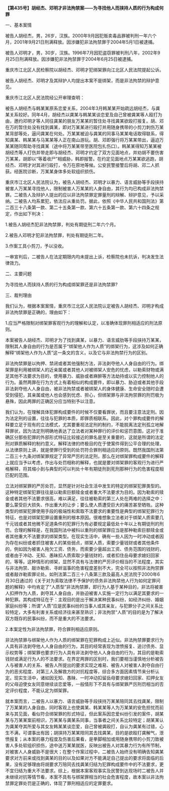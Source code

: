 **【第435号】胡经杰、邓明才非法拘禁案——为寻找他人而挟持人质的行为构成何罪**

一、基本案情

被告人胡经杰，男，26岁，汉族。2000年9月因犯贩卖毒品罪被判刑一年六个月，2001年9月21日刑满释放。因涉嫌犯非法拘禁罪于2004年5月1日被逮捕。

被告人邓明才，男，30岁，汉族。1996年7月因犯盗窃罪被判刑八年，2002年9月25日刑满释放。因涉嫌犯非法拘禁罪于2004年6月25日被逮捕。

重庆市江北区人民检察院以胡经杰、邓明才犯绑架罪向江北区人民法院提起公诉。

被告人胡经杰、邓明才及其辩护人均提出本案不是绑架，而是非法拘禁的辩护意见。

重庆市江北区人民法院经公开审理查明：

被告人胡经杰与韩某某原系恋爱关系，2004年3月韩某某开始疏远胡经杰，与龚某关系较好。同年4月，胡经杰以龚某与韩某某谈恋爱及自己曾被龚某等人殴打为由，邀约邓明才等人同往龚某的朋友万某某的暂住处寻找龚某欲殴打报复。胡、邓在万的暂住处没有找到龚某，即对万某某进行殴打并用随身携带的小剪刀刺伤万某某背部等处，逼问龚某在何处。万某某被迫与龚某的同事马某某电话取得联系，得知龚某、韩某某与马某某等人正在南山游玩。胡、邓即强行将万某某带出，逼迫万某某随同帮助寻找龚某（途中将万某某带至医院包扎伤口）。韩某某得知万某某被胡经杰等人打伤并带走即与胡经杰、邓明才约定了双方见面地点，并劝胡不要伤害万某某，胡即以“等着收尸”相威胁，韩即报警。在约定见面地点万某某欲逃跑，胡经杰、邓明才对其进行殴打，令万在原地等候。公安民警接警后将胡、邓二人抓获。经医院诊断，万某某身体多处软组织损伤。

重庆市江北区人民法院认为，被告人胡经杰、邓明才以暴力、语言威胁等手段挟持被害人万某某寻找他人，限制被害人万某某的人身自由，其行为均已构成非法拘禁罪。二被告人及辩护人提出的应以非法拘禁罪定罪量刑的辩解、辩护意见，予以采纳。二被告人均系累犯，依法应从重处罚。据此，依照《中华人民共和国刑法》第二百三十八条第一款、第二十五条第一款、第六十五条第一款、第六十四条之规定，作出如下判决：

1.被告人胡经杰犯非法拘禁罪，判处有期徒刑二年六个月。

2.被告人邓明才犯非法拘禁罪，判处有期徒刑二年。

3.作案工具小剪刀，予以没收。

一审宣判后，二被告人在法定期限内均未提出上诉，检察院也未抗诉，判决发生法律效力。

二、主要问题

为寻找他人而挟持人质的行为构成绑架罪还是非法拘禁罪?

三、裁判理由

我们认为，根据本案案情，重庆市江北区人民法院认定被告人胡经杰、邓明才构成非法拘禁罪是正确的，理由如下：

1.应当严格限制对绑架罪客观行为的理解和认定，以准确体现罪刑相适应的刑法原则。

本案被告人胡经杰、邓明才为了找到龚某，以暴力、语言威肋等手段挟持万某某，限制其人身自由的行为是否属于“绑架他人作为人质”的绑架行为，这涉及如何正确解释“绑架他人作为人质”这一条文的含义，以及它与非法拘禁行为的区别。

非法拘禁罪是以拘押、禁闭或者其他强制方法，非法剥夺他人人身自由的行为。绑架罪是利用被绑架人的近亲属或者其他人对被绑架人安危的忧虑，以勒索财物或满足其他不法要求为目的，使用暴力、威胁或者麻醉等方法劫持或以实力控制他人的行为。虽然两罪在行为方式上有着相似的构成要件，即以暴力、胁迫或者其他手段非法剥夺他人人身自由，被非法拘禁或者被绑架人的身体健康、生命安全随时会遭受到侵犯，其亲属或他人也会感到忧虑、担心，但绑架罪与非法拘禁罪的刑罚极为悬殊，因此两罪的正确区分应当特别予以注意。

我们认为，在理解具体犯罪构成要件的时候不仅要看罪状，而且要注意法定刑。因为法定刑的设置，往往与犯罪的本质，即罪质相联系。因此，对个罪构成要件的解释要立足于现有的立法模式，尤其要重视法定刑的制约，不能脱离法定刑孤立地解释罪状，因为法定刑明确地表达了立法者对某种罪行的评价和惩罚意图，这对于准确区分那些犯罪的外部形式特征比较接近的罪名是至关重要的，这就是所谓的法定刑对罪质解释的制约意义。解释法律的终极目的在于使案件得到公平合理的处理，从法律原则上讲，就是使罪行受到的处罚符合罪刑相适应的原则。既然我国刑法第二百三十九条对绑架罪规定了异常严厉的法定刑，那么在对绑架罪构成要件的解释上就应当予以考虑，作出与处罚相称的解释，也就是要对绑架罪的客观行为进行严格解释，将其缩小到与典型的可以判处十年有期徒刑到死刑那种行为的危害程度相匹配的范围。

立法对绑架罪的严厉处罚，显然是针对社会生活中发生的特定的绑架犯罪类型的。这种特定绑架犯罪往往是以勒索巨额赎金或者重大不法要求为目的。因为勒索的赎金或者其他不法要求很高，难以满足，往往被勒索的第三人处在两难的选择之中：要么蒙受巨大损失、作出重大的让步；要么使人质遭受巨大的痛苦甚至牺牲。这种类型的绑架犯罪使用手段的极端性和索取不法要求的重要性是典型的绑架犯罪行为特征，也是对绑架犯罪设置重刑的根本原因。很难想象立法者对于绑架人质索要几千元钱或者其他微不足道条件的犯罪行为有必要规定最低处十年以上有期徒刑的刑罚。合理的解释是，在我国刑法中被科以重刑的绑架罪应当是那种勒索巨额赎金或者其他重大不法要求的绑架类型。在现实生活中，确有一些人因为一时冲动或者因为存在纠纷或者抓住被害人的某些弱点，绑架人质，索要少量钱财或者其他条件的，例如因为被害人拖欠工资、债务，而索要少量超出工资、债务范围的钱财的，或者由于冲动、无知、愚昧扣人质索取少量钱财的，或者扣住岳母要求媳妇回家的，等等。这种情形的绑架，显然不具有与法律的严厉评价相当的不法程度，其实与非法拘禁、敲诈勒索、寻衅滋事的危害程度差别不大，完全可以按照非法拘禁罪或者敲诈勒索罪论处。如刑法第二百三十八条第三款及最高人民法院于2000年6月30日通过的《关于对为索取法律不予保护的债务非法拘禁他人行为如何定罪问题的解释》中均肯定了“人质型”非法拘禁罪，即行为人基于某种目的，非法将被害人扣押作为人质，剥夺其人身自由，并胁迫被害人实施一定行为以满足其要求的一种犯罪。其构成特征在于：主观目的是出于解决某种民事纠纷，如经济纠纷、婚姻家庭纠纷等；所谓“人质”应是民事纠纷的当事人或其亲友，与犯罪分子之间关系比较特定，大多有利害关系或经济往来甚至熟识；非法拘禁“人质”的目的是为了解决双方既存的民事纠纷，而不是重大的不法要求。

2.本案定性为非法拘禁罪，符合罪刑相适应原则。

非法拘禁罪与绑架他人作为人质的绑架罪在犯罪构成上近似。非法拘禁罪要求行为人具有非法剥夺他人人身自由的行为，其目的经常表现为泄愤报复、追讨债务、显示权势等；绑架罪也要求行为人具有非法剥夺他人人身自由的行为，其目的是勒索钱财或满足行为人的不法要求。在界定两罪的区别时，我们要相当谨慎地分析被告人与被害人的关系、被告人所提出的要求实现之难易、被告人对被害人剥夺自由行为的恶劣程度、对第三人及解救方的对抗程度等，综合多方面因素情节来分析认定。现实生活中，诸如因无知、愚昧、一时冲动扣留岳母要求媳妇回家、扣押女友的父母迫使女友同意继续谈恋爱等，一般情形下不具有与绑架罪严厉刑罚相当的否定评价程度，不能认定为绑架罪。

就本案而言，二被告人以暴力、语言威胁等手段挟持万某某陪同其去找龚某，限制了万某某的人身自由，同时客观上也使龚某、韩某某等人为万某某的安危担忧而前来与其见面，看似符合绑架罪的形式特征，但此案系因恋爱纠纷引发的案件，胡某某与万某某案前相识，万某某与龚某系同事，当事者之间关系比较特定；胡某某认为龚某夺其所爱与其女友韩某某谈恋爱，自己曾被龚殴打，自认为龚某有过错，心生不满，可谓事出有因；胡挟持万某某陪同其去找龚某，目的是欲殴打龚解气，泄愤报复；从本案的暴力程度及伤害后果看，是拳脚相加或用随身携带的小剪刀致被害人多处软组织损伤，途中送万某某就医，反映出被告人对其暴力行为有所节制，对被害人人身威胁不是很大；在整个作案过程中，二被告人始终没有明确告知龚某要求对方前来或找到龚某的目的以及如果对方不能满足自己提出的要求将面临的后果，没有足够理由将胡要求万陪同去找龚某归结为犯罪构成要件中的不法要求，更不宜归结为重大不法要求。综上，根据本案客观事实及民警到达现场时二被告人并未继续对抗等情节看，本案不具有与绑架罪相当的社会危害程度，故本案以非法拘禁罪定罪处罚是正确的，体现了罪刑相适应的定罪要求。